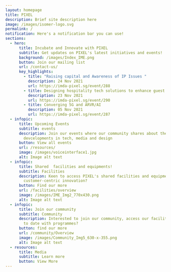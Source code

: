 ```yaml
---
layout: homepage
title: PIXEL
description: Brief site description here
image: /images/isomer-logo.svg
permalink: /
notification: Here's a notification bar you can use!
sections:
  - hero:
      title: Incubate and Innovate with PIXEL
      subtitle: Get updates on PIXEL's latest initiatives and events!
      background: /images/Index_IME.png
      button: Join our mailing list
      url: /contact-us/
      key_highlights:
        - title: "Raising capital and Awareness of IP Issues "
          description: 24 Nov 2021
          url: https://imda-pixel.sg/event/288
        - title: Designing hospitality tech solutions to enhance guest exp
          description: 23 Nov 2021
          url: https://imda-pixel.sg/event/290
        - title: Converging 5G and ARVR/AI
          description: 05 Nov 2021
          url: https://imda-pixel.sg/event/287
  - infopic:
      title: Upcoming Events
      subtitle: events
      description: Join our events where our community shares about the latest
        devcelopments in tech, media and design
      button: View all events
      url: /resources/
      image: /images/voiceinterface1.jpg
      alt: Image alt text
  - infopic:
      title: Shared  facilities and equipments!
      subtitle: Facilities
      description: Keen to access PIXEL's shared facilities and equipments for
        customer-centric innovation?
      button: Find our more
      url: /facilities/overview
      image: /images/IME_Img2_770x430.png
      alt: Image alt text
  - infopic:
      title: Join our community
      subtitle: Community
      description: Interested to join our community, access our facilities and keep up
        to date with programmes?
      button: find our more
      url: /community/Overview
      image: /images/Community_Img5_630-x-355.png
      alt: Image alt text
  - resources:
      title: Media
      subtitle: Learn more
      button: View More
---
```

